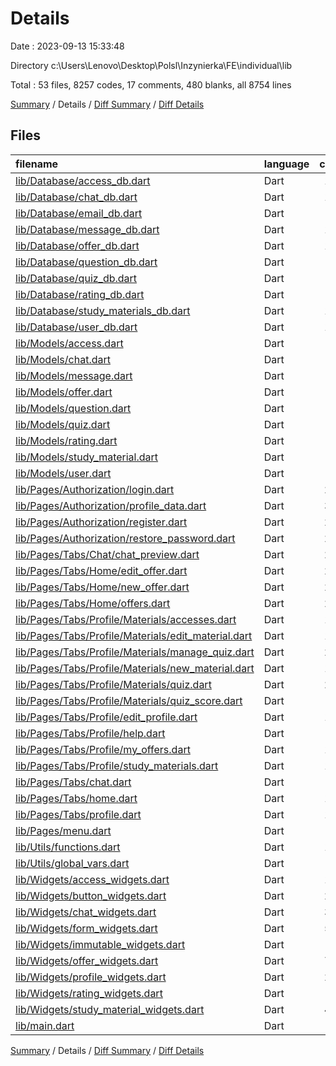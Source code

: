 # Details

Date : 2023-09-13 15:33:48

Directory c:\\Users\\Lenovo\\Desktop\\Polsl\\Inzynierka\\FE\\individual\\lib

Total : 53 files,  8257 codes, 17 comments, 480 blanks, all 8754 lines

[Summary](results.md) / Details / [Diff Summary](diff.md) / [Diff Details](diff-details.md)

## Files
| filename | language | code | comment | blank | total |
| :--- | :--- | ---: | ---: | ---: | ---: |
| [lib/Database/access_db.dart](/lib/Database/access_db.dart) | Dart | 103 | 0 | 24 | 127 |
| [lib/Database/chat_db.dart](/lib/Database/chat_db.dart) | Dart | 167 | 0 | 21 | 188 |
| [lib/Database/email_db.dart](/lib/Database/email_db.dart) | Dart | 29 | 0 | 3 | 32 |
| [lib/Database/message_db.dart](/lib/Database/message_db.dart) | Dart | 102 | 0 | 15 | 117 |
| [lib/Database/offer_db.dart](/lib/Database/offer_db.dart) | Dart | 198 | 0 | 18 | 216 |
| [lib/Database/question_db.dart](/lib/Database/question_db.dart) | Dart | 94 | 0 | 18 | 112 |
| [lib/Database/quiz_db.dart](/lib/Database/quiz_db.dart) | Dart | 81 | 0 | 12 | 93 |
| [lib/Database/rating_db.dart](/lib/Database/rating_db.dart) | Dart | 38 | 0 | 10 | 48 |
| [lib/Database/study_materials_db.dart](/lib/Database/study_materials_db.dart) | Dart | 113 | 0 | 19 | 132 |
| [lib/Database/user_db.dart](/lib/Database/user_db.dart) | Dart | 153 | 0 | 11 | 164 |
| [lib/Models/access.dart](/lib/Models/access.dart) | Dart | 12 | 0 | 3 | 15 |
| [lib/Models/chat.dart](/lib/Models/chat.dart) | Dart | 22 | 0 | 4 | 26 |
| [lib/Models/message.dart](/lib/Models/message.dart) | Dart | 15 | 0 | 2 | 17 |
| [lib/Models/offer.dart](/lib/Models/offer.dart) | Dart | 20 | 0 | 3 | 23 |
| [lib/Models/question.dart](/lib/Models/question.dart) | Dart | 20 | 0 | 2 | 22 |
| [lib/Models/quiz.dart](/lib/Models/quiz.dart) | Dart | 13 | 0 | 2 | 15 |
| [lib/Models/rating.dart](/lib/Models/rating.dart) | Dart | 11 | 0 | 2 | 13 |
| [lib/Models/study_material.dart](/lib/Models/study_material.dart) | Dart | 13 | 0 | 3 | 16 |
| [lib/Models/user.dart](/lib/Models/user.dart) | Dart | 21 | 0 | 2 | 23 |
| [lib/Pages/Authorization/login.dart](/lib/Pages/Authorization/login.dart) | Dart | 235 | 1 | 12 | 248 |
| [lib/Pages/Authorization/profile_data.dart](/lib/Pages/Authorization/profile_data.dart) | Dart | 321 | 0 | 10 | 331 |
| [lib/Pages/Authorization/register.dart](/lib/Pages/Authorization/register.dart) | Dart | 244 | 0 | 8 | 252 |
| [lib/Pages/Authorization/restore_password.dart](/lib/Pages/Authorization/restore_password.dart) | Dart | 250 | 1 | 8 | 259 |
| [lib/Pages/Tabs/Chat/chat_preview.dart](/lib/Pages/Tabs/Chat/chat_preview.dart) | Dart | 209 | 1 | 12 | 222 |
| [lib/Pages/Tabs/Home/edit_offer.dart](/lib/Pages/Tabs/Home/edit_offer.dart) | Dart | 232 | 1 | 8 | 241 |
| [lib/Pages/Tabs/Home/new_offer.dart](/lib/Pages/Tabs/Home/new_offer.dart) | Dart | 224 | 1 | 8 | 233 |
| [lib/Pages/Tabs/Home/offers.dart](/lib/Pages/Tabs/Home/offers.dart) | Dart | 202 | 1 | 10 | 213 |
| [lib/Pages/Tabs/Profile/Materials/accesses.dart](/lib/Pages/Tabs/Profile/Materials/accesses.dart) | Dart | 130 | 0 | 5 | 135 |
| [lib/Pages/Tabs/Profile/Materials/edit_material.dart](/lib/Pages/Tabs/Profile/Materials/edit_material.dart) | Dart | 134 | 0 | 10 | 144 |
| [lib/Pages/Tabs/Profile/Materials/manage_quiz.dart](/lib/Pages/Tabs/Profile/Materials/manage_quiz.dart) | Dart | 254 | 1 | 8 | 263 |
| [lib/Pages/Tabs/Profile/Materials/new_material.dart](/lib/Pages/Tabs/Profile/Materials/new_material.dart) | Dart | 116 | 0 | 9 | 125 |
| [lib/Pages/Tabs/Profile/Materials/quiz.dart](/lib/Pages/Tabs/Profile/Materials/quiz.dart) | Dart | 287 | 0 | 14 | 301 |
| [lib/Pages/Tabs/Profile/Materials/quiz_score.dart](/lib/Pages/Tabs/Profile/Materials/quiz_score.dart) | Dart | 73 | 1 | 5 | 79 |
| [lib/Pages/Tabs/Profile/edit_profile.dart](/lib/Pages/Tabs/Profile/edit_profile.dart) | Dart | 164 | 1 | 10 | 175 |
| [lib/Pages/Tabs/Profile/help.dart](/lib/Pages/Tabs/Profile/help.dart) | Dart | 74 | 1 | 5 | 80 |
| [lib/Pages/Tabs/Profile/my_offers.dart](/lib/Pages/Tabs/Profile/my_offers.dart) | Dart | 167 | 1 | 9 | 177 |
| [lib/Pages/Tabs/Profile/study_materials.dart](/lib/Pages/Tabs/Profile/study_materials.dart) | Dart | 125 | 0 | 8 | 133 |
| [lib/Pages/Tabs/chat.dart](/lib/Pages/Tabs/chat.dart) | Dart | 72 | 0 | 7 | 79 |
| [lib/Pages/Tabs/home.dart](/lib/Pages/Tabs/home.dart) | Dart | 188 | 1 | 7 | 196 |
| [lib/Pages/Tabs/profile.dart](/lib/Pages/Tabs/profile.dart) | Dart | 178 | 0 | 6 | 184 |
| [lib/Pages/menu.dart](/lib/Pages/menu.dart) | Dart | 75 | 1 | 6 | 82 |
| [lib/Utils/functions.dart](/lib/Utils/functions.dart) | Dart | 171 | 0 | 31 | 202 |
| [lib/Utils/global_vars.dart](/lib/Utils/global_vars.dart) | Dart | 12 | 0 | 4 | 16 |
| [lib/Widgets/access_widgets.dart](/lib/Widgets/access_widgets.dart) | Dart | 118 | 0 | 5 | 123 |
| [lib/Widgets/button_widgets.dart](/lib/Widgets/button_widgets.dart) | Dart | 298 | 0 | 8 | 306 |
| [lib/Widgets/chat_widgets.dart](/lib/Widgets/chat_widgets.dart) | Dart | 300 | 1 | 10 | 311 |
| [lib/Widgets/form_widgets.dart](/lib/Widgets/form_widgets.dart) | Dart | 565 | 0 | 14 | 579 |
| [lib/Widgets/immutable_widgets.dart](/lib/Widgets/immutable_widgets.dart) | Dart | 80 | 1 | 8 | 89 |
| [lib/Widgets/offer_widgets.dart](/lib/Widgets/offer_widgets.dart) | Dart | 722 | 0 | 14 | 736 |
| [lib/Widgets/profile_widgets.dart](/lib/Widgets/profile_widgets.dart) | Dart | 258 | 1 | 7 | 266 |
| [lib/Widgets/rating_widgets.dart](/lib/Widgets/rating_widgets.dart) | Dart | 70 | 0 | 7 | 77 |
| [lib/Widgets/study_material_widgets.dart](/lib/Widgets/study_material_widgets.dart) | Dart | 447 | 1 | 8 | 456 |
| [lib/main.dart](/lib/main.dart) | Dart | 37 | 0 | 5 | 42 |

[Summary](results.md) / Details / [Diff Summary](diff.md) / [Diff Details](diff-details.md)